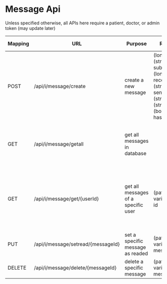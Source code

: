 # Message Api

Unless specified otherwise, all APIs here require a patient, doctor, or admin token (may update later)

| **Mapping** | URL | **Purpose** | **Request** | **Response**| if used |
| --- | --- | --- | --- | --- | --- |
| POST         | /api/i/message/create               | create a new message                 | (long) id, (string) subject, (long) receiverId, (string) sender, (string) text, (string) date, (boolean) hasBeenRead  | messageDTO (id, subject, receiverId, sender, text, date, hasBeenRead) or failed (string)                            |                          |
| GET          | /api/i/message/getall               | get all messages in database         |                                                                                                                       | list of messageDTOs (id, subject, receiverId, sender, text, date, hasBeenRead)                                      | only admin can use this  |
| GET          | /api/i/message/get/{userId}         | get all messages of a specific user  | (path variable) user id                                                                                               | list of messageDTOs (id, subject, receiverId, sender, text, date, hasBeenRead) or failed to find the user (string)  |                          |
| PUT          | /api/i/message/setread/{messageId}  | set a specific  message as readed    | (path variable) message id                                                                                            | success or failed (string)                                                                                          |                          |
| DELETE       | /api/i/message/delete/{messageId}   | delete a specific  message           | (path variable) message id                                                                                            | success or failed (string)                                                                                          |                          |
